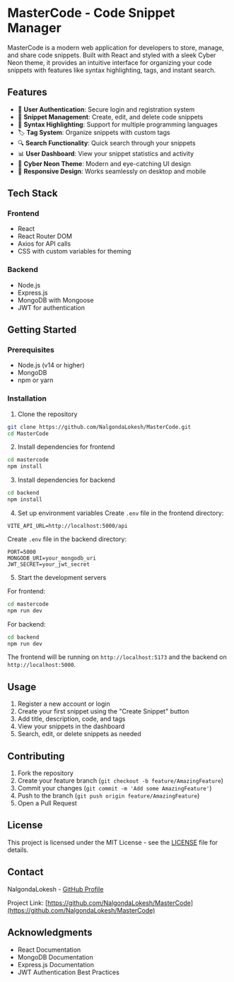# MasterCode - Code Snippet Manager

MasterCode is a modern web application for developers to store, manage, and share code snippets. Built with React and styled with a sleek Cyber Neon theme, it provides an intuitive interface for organizing your code snippets with features like syntax highlighting, tags, and instant search.

## Features

- 🔐 **User Authentication**: Secure login and registration system
- 📝 **Snippet Management**: Create, edit, and delete code snippets
- 🎨 **Syntax Highlighting**: Support for multiple programming languages
- 🏷️ **Tag System**: Organize snippets with custom tags
- 🔍 **Search Functionality**: Quick search through your snippets
- 📊 **User Dashboard**: View your snippet statistics and activity
- 🌙 **Cyber Neon Theme**: Modern and eye-catching UI design
- 📱 **Responsive Design**: Works seamlessly on desktop and mobile

## Tech Stack

### Frontend
- React
- React Router DOM
- Axios for API calls
- CSS with custom variables for theming

### Backend
- Node.js
- Express.js
- MongoDB with Mongoose
- JWT for authentication

## Getting Started

### Prerequisites
- Node.js (v14 or higher)
- MongoDB
- npm or yarn

### Installation

1. Clone the repository
```bash
git clone https://github.com/NalgondaLokesh/MasterCode.git
cd MasterCode
```

2. Install dependencies for frontend
```bash
cd mastercode
npm install
```

3. Install dependencies for backend
```bash
cd backend
npm install
```

4. Set up environment variables
Create `.env` file in the frontend directory:
```env
VITE_API_URL=http://localhost:5000/api
```

Create `.env` file in the backend directory:
```env
PORT=5000
MONGODB_URI=your_mongodb_uri
JWT_SECRET=your_jwt_secret
```

5. Start the development servers

For frontend:
```bash
cd mastercode
npm run dev
```

For backend:
```bash
cd backend
npm run dev
```

The frontend will be running on `http://localhost:5173` and the backend on `http://localhost:5000`.

## Usage

1. Register a new account or login
2. Create your first snippet using the "Create Snippet" button
3. Add title, description, code, and tags
4. View your snippets in the dashboard
5. Search, edit, or delete snippets as needed

## Contributing

1. Fork the repository
2. Create your feature branch (`git checkout -b feature/AmazingFeature`)
3. Commit your changes (`git commit -m 'Add some AmazingFeature'`)
4. Push to the branch (`git push origin feature/AmazingFeature`)
5. Open a Pull Request

## License

This project is licensed under the MIT License - see the [LICENSE](LICENSE) file for details.

## Contact

NalgondaLokesh - [GitHub Profile](https://github.com/NalgondaLokesh)

Project Link: [https://github.com/NalgondaLokesh/MasterCode](https://github.com/NalgondaLokesh/MasterCode)

## Acknowledgments

- React Documentation
- MongoDB Documentation
- Express.js Documentation
- JWT Authentication Best Practices

